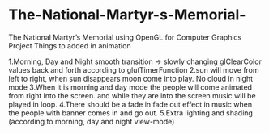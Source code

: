 # The-National-Martyr-s-Memorial-
The National Martyr’s Memorial using OpenGL for  Computer Graphics Project
 Things to added in animation

1.Morning, Day and Night smooth transition -> slowly changing glClearColor values back and forth according to glutTimerFunction
2.sun will move from left to right, when sun disappears moon come into play. No cloud in night mode
3.When it is morning and day mode the people will come animated from right into the screen. and while they are into the screen music will be played in loop.
4.There should be a fade in fade out effect in music when the people with banner comes in and go out.
5.Extra lighting and shading (according to morning, day and night view-mode)
